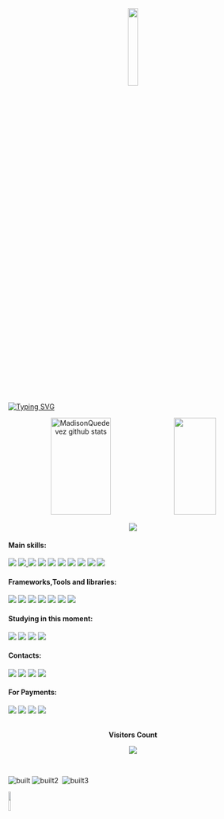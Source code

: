 <div align="center"><img width=20% src="https://www.bing.com/th/id/OGC.21116158daaeb1459b4ec0758505e1ad?pid=1.7&rurl=http%3a%2f%2fi.imgur.com%2fMvMxQ1a.gif&ehk=HMomWORtsNV5HUW%2bMQwuljytqvw2m0Jx5jK06TtA%2fcs%3d"/></div>
 
[![Typing SVG](https://readme-typing-svg.herokuapp.com/?color=D42E05&size=35&center=true&vCenter=true&width=1000&lines=Oi,+meu+nome+é+Madison+Quedevez+;Estudo+Ciências+de+Dados+na+FLAI-AI...;++Faço+dashboards+no+PowerBi+e+Análise+de+dados...;Amo+o+que+faço+e+adoro+novos+desafios...;...+;I'm+from+Brasil;I+study+Data+Science+and+Machine+Learning+;And+Business+Intelligence+at+FLAI-AI;Be+Welcome+in+my,git!:%29)](https://git.io/typing-svg)

<div align="center">  
  <img width="49%" height="195px" src="https://github-readme-stats.vercel.app/api?username=MadisonQuedevez&show_icons=true&count_private=true&hide_border=true&title_color=00bfbf&icon_color=00bfbf&text_color=c9d1d9&bg_color=0d1117" alt="MadisonQuedevez github stats" /> 
  <img width="41%" height="195px" src="https://github-readme-stats.vercel.app/api/top-langs/?username=MadisonQuedevez&layout=compact&hide_border=true&title_color=00bfbf&text_color=00bfbf&bg_color=0d1117" />
</div>

<p align="center">
  <img src="https://github-profile-trophy.vercel.app/?username=MadisonQuedevez&theme=dracula&row=2&no-bg=true&column=3&margin-w=15&margin-h=15" />
</p>
 
#### Main skills:
<div>  
     <a href="https://powerbi.microsoft.com" target="_blank"><img src="https://img.shields.io/badge/PowerBI-F2C811?style=for-the-badge&logo=Power%20BI&logoColor=white"_blank"></a>
     <a href="https://pandas.pydata.org" target="_blank"><img src="https://img.shields.io/badge/Pandas-2C2D72?style=for-the-badge&logo=pandas&logoColor=white"_blank"</a>
     <a href="https://matplotlib.org/stable/api/pyplot_summary.html" target="_blank"><img src="https://img.shields.io/badge/Plotly-239120?style=for-the-badge&logo=plotly&logoColor=white"_blank"></a>
     <a href="https://numpy.org" target="_blank"><img src="https://img.shields.io/badge/Numpy-777BB4?style=for-the-badge&logo=numpy&logoColor=white"_blank"></a>
     <a href="https://scikit-learn.org/stable/index.html" target="_blank"><img src="https://img.shields.io/badge/scikit_learn-F7931E?style=for-the-badge&logo=scikit-learn&logoColor=white"></a>
     <a href="https://scipy.org" target="_blank"><img src="https://img.shields.io/badge/SciPy-654FF0?style=for-the-badge&logo=SciPy&logoColor=white"></a>
     <a href="https://www.microsoft.com/microsoft-365/excel" target="_blank"><img src="https://img.shields.io/badge/Microsoft_Excel-217346?style=for-the-badge&logo=microsoft-excel&logoColor=white"></a>
     <a href="https://pypi.org" target="_blank"><img src="https://img.shields.io/badge/pypi-3775A9?style=for-the-badge&logo=pypi&logoColor=white"_blank"></a>
     <a href="https://MYSQL.COM" target="_blank"><img src="https://img.shields.io/badge/MySQL-005C84?style=for-the-badge&logo=mysql&logoColor=white"_blank"></a>
     <a href="https://www.postgresql.org" target="_blank"><img src="https://img.shields.io/badge/PostgreSQL-316192?style=for-the-badge&logo=postgresql&logoColor=white"_blank"></a>

</div> 

#### Frameworks,Tools and libraries:

<div> 
  <a href = "https://conda.io"><img src="https://img.shields.io/badge/conda-342B029.svg?&style=for-the-badge&logo=anaconda&logoColor=white"></a>
  <a href="https://kali.org" target="_blank"><img src="https://img.shields.io/badge/Kali_Linux-557C94?style=for-the-badge&logo=kali-linux&logoColor=white" target="_blank"></a>
  <a href="https://code.visualstudio.com" target="_blank"><img src="https://img.shields.io/badge/VSCode-0078D4?style=for-the-badge&logo=visual%20studio%20code&logoColor=white"_blank"></a>
  <a href="https://jupyter.org" target="_blank"><img src="https://img.shields.io/badge/Jupyter-F37626.svg?&style=for-the-badge&logo=Jupyter&logoColor=white"_blank"></a>
   <a href="https://selenium.dev" target="_blank"><img src="https://img.shields.io/badge/Selenium-43B02A?style=for-the-badge&logo=Selenium&logoColor=white
"_blank"></a>
   <a href="https://www.postman.com" target="_blank"><img src="https://img.shields.io/badge/Postman-FF6C37?style=for-the-badge&logo=Postman&logoColor=white
"_blank"></a>
   <a href="https://www.postman.com" target="_blank"><img src="https://img.shields.io/badge/Postman-FF6C37?style=for-the-badge&logo=Postman&logoColor=white
"_blank"></a>

</div> 
 
#### Studying in this moment:
<div> 
  <a href = "https://Keras.io"><img src="https://img.shields.io/badge/Keras-FF0000?style=for-the-badge&logo=keras&logoColor=white"></a>
  <a href="https://pytorch.org" target="_blank"><img src="https://img.shields.io/badge/PyTorch-EE4C2C?style=for-the-badge&logo=pytorch&logoColor=white" target="_blank"></a>
  <a href="https://dialogflow.cloud.google.com" target="_blank"><img src="https://img.shields.io/badge/dialogflow-FF9800?style=for-the-badge&logo=dialogflow&logoColor=white"_blank"></a>
  <a href="https://www.comet.com
" target="_blank"><img src="https://custom-icon-badges.herokuapp.com/badge/comet%20ml-262c3e?style=for-the-badge&logo=logo_comet_ml&logoColor=white" target="_blank"></a>
</div>

#### Contacts:
<div> 
  <a href = "mailto:madisonquedevez@gmail.com"><img src="https://img.shields.io/badge/-Gmail-%23333?style=for-the-badge&logo=gmail&logoColor=white" target="_blank"></a>
  <a href="https://www.linkedin.com/in/madisonquedevez" target="_blank"><img src="https://img.shields.io/badge/-LinkedIn-%230077B5?style=for-the-badge&logo=linkedin&logoColor=white" target="_blank"></a>
  <a href="https://discord.gg/Madison Quedevez#3149" target="_blank"><img src="https://img.shields.io/badge/Discord-7289DA?style=for-the-badge&logo=discord&logoColor=white" target="_blank"></a>
  <a href="https://instagram.com/madison_quedevez" target="_blank"><img src="https://img.shields.io/badge/-Instagram-%23E4405F?style=for-the-badge&logo=instagram&logoColor=white" target="_blank"></a>
</div>

 
#### For Payments:
<div> 
 <a href="https://paypal.com" target="_blank"><img src="https://img.shields.io/badge/PayPal-00457C?style=for-the-badge&logo=paypal&logoColor=white" target="_blank"></a>
 	<a href="https://www.picpay.com/convite?@7SEC" target="_blank"><img src="https://img.shields.io/badge/picpay-21C25E?style=for-the-badge&logo=picpay&logoColor=white" target="_blank"></a> 
  <a href="https://bitcoin.org/" target="_blank"><img src="https://img.shields.io/badge/Bitcoin-000000?style=for-the-badge&logo=bitcoin&logoColor=white" target="_blank"></a>  
  <a href="https://ethereum.org/" target="_blank"><img src="https://img.shields.io/badge/Ethereum-3C3C3D?style=for-the-badge&logo=Ethereum&logoColor=white" target="_blank"></a>
</div>

</div>
 <div align="center">
<br><p align="centre"><b>Visitors Count</b></p>  
<p align="center"><img align="center" src="https://profile-counter.glitch.me/{MadisonQuedevez}/count.svg" /></p> 
<br></div>

![built](http://ForTheBadge.com/images/badges/built-with-love.svg)&nbsp;![built2](http://ForTheBadge.com/images/badges/built-with-science.svg)&nbsp;
![built3](https://img.shields.io/badge/Ask%20me-anything-1abc9c.svg)&nbsp;
  
<img width=10% src="https://www.c-sharpcorner.com/article/how-to-developer-a-robotic-process-automation-rpa-in-c-sharp-language/Images/unnamed.gif"/>

